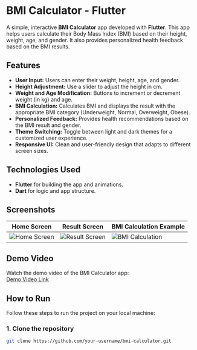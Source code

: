 # BMI Calculator - Flutter

A simple, interactive **BMI Calculator** app developed with **Flutter**. This app helps users calculate their Body Mass Index (BMI) based on their height, weight, age, and gender. It also provides personalized health feedback based on the BMI results.

## Features

- **User Input:** Users can enter their weight, height, age, and gender.
- **Height Adjustment:** Use a slider to adjust the height in cm.
- **Weight and Age Modification:** Buttons to increment or decrement weight (in kg) and age.
- **BMI Calculation:** Calculates BMI and displays the result with the appropriate BMI category (Underweight, Normal, Overweight, Obese).
- **Personalized Feedback:** Provides health recommendations based on the BMI result and gender.
- **Theme Switching:** Toggle between light and dark themes for a customized user experience.
- **Responsive UI:** Clean and user-friendly design that adapts to different screen sizes.

## Technologies Used

- **Flutter** for building the app and animations.
- **Dart** for logic and app structure.

## Screenshots

| Home Screen | Result Screen | BMI Calculation Example |
|-------------|---------------|-------------------------|
| ![Home Screen](https://github.com/your-username/bmi-calculator/assets/home-screen.png) | ![Result Screen](https://github.com/your-username/bmi-calculator/assets/result-screen.png) | ![BMI Calculation](https://github.com/your-username/bmi-calculator/assets/bmi-example.png) |

## Demo Video

Watch the demo video of the BMI Calculator app:  
[Demo Video Link](https://github.com/your-username/bmi-calculator-demo.mp4)

## How to Run

Follow these steps to run the project on your local machine:

### 1. Clone the repository
```bash
git clone https://github.com/your-username/bmi-calculator.git
